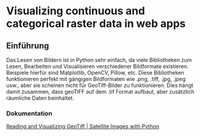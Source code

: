 # Visualizing continuous and categorical raster data in web apps

## Einführung
Das Lesen von Bildern ist in Python sehr einfach, da viele Bibliotheken zum Lesen, Bearbeiten und Visualisieren verschiedener Bildformate existieren. Beispiele hierfür sind Matplotlib, OpenCV, Pillow, etc. 
Diese Bibliotheken funktionieren perfekt mit gängigen Bildformaten wie .png, .tiff, .jpg, .jpeg usw., aber sie scheinen nicht für GeoTiff-Bilder zu funktionieren. Dies hängt damit zusammen, dass geoTIFF auf dem .tif Format aufbaut, aber zusätzlich räumliche Daten beinhaltet.


### Dokumentation
[Reading and Visualizing GeoTiff | Satellite Images with Python](https://towardsdatascience.com/reading-and-visualizing-geotiff-images-with-python-8dcca7a74510)

